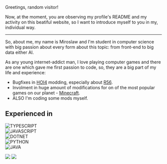 Greetings, random visitor!

Now, at the moment, you are observing my profile's README and my activity on this beatiful website, so I want to introduce myself to you in my, individual way.

---

So, about me, my name is Miroslaw and I'm student in computer science with big passion about every form about this topic: from front-end to big data either AI.

As any young internet-addict man, I love playing computer games and there are one which gave me first passion to code, so, they are a big part of my life and experience:

- Bugfixes in [HOI4][PARADOX-WEBSITE] modding, especially about [R56][ROAD56B-MODPAGE].
- Involment in huge amount of modifications for on of the most popular games on our planet - [Minecraft][MINECRAFT].
- ALSO I'm coding some mods myself.

## Experienced in

![TYPESCRIPT] \
![JAVASCRIPT] \
![DOTNET] \
![PYTHON] \
![JAVA]

<!-- GITHUB STATS:
 -->

<picture align="center">
<source 
  srcset="https://github-readme-stats.vercel.app/api?username=Falcion&bg_color=30,e96443,904e95&title_color=fff&custom_title=Git%20activity%20(Falcion):&text_color=fff&include_all_commits=true"
  media="(prefers-color-scheme: dark)"
/>
<source
  srcset="https://github-readme-stats.vercel.app/api?username=Falcion&bg_color=30,e96443,904e95&title_color=fff&custom_title=Git%20activity%20(Falcion):&text_color=fff&include_all_commits=true"
  media="(prefers-color-scheme: light), (prefers-color-scheme: no-preference)"
/>
<img src="https://github-readme-stats.vercel.app/api?username=Falcion&bg_color=30,e96443,904e95&title_color=fff&custom_title=Git%20activity%20(Falcion):&text_color=fff&include_all_commits=true" />
</picture>
<picture align="center">
<source 
  srcset="https://github-readme-stats.vercel.app/api/top-langs/?username=Falcion&bg_color=30,e96443,904e95&title_color=fff&custom_title=Languages%20top:&text_color=fff&include_all_commits=true"
  media="(prefers-color-scheme: dark)"
/>
<source
  srcset="https://github-readme-stats.vercel.app/api?username=Falcion&bg_color=30,e96443,904e95&title_color=fff&custom_title=Languages%20top:&text_color=fff&include_all_commits=true"
  media="(prefers-color-scheme: light), (prefers-color-scheme: no-preference)"
/>
<img src="https://github-readme-stats.vercel.app/api/top-langs/?username=Falcion&bg_color=30,e96443,904e95&title_color=fff&custom_title=Languages%20top:&text_color=fff&include_all_commits=true" />
</picture>


<!-- MARKDOWN HYPERLINKS AND IMAGES 
 * We are using these blocks, because of them, code of
 * this README would be more beautiful and readable.
 * 
 * 
 -->

[PARADOX-WEBSITE]: https://www.paradoxinteractive.com/games/hearts-of-iron-iv/about/
[ROAD56B-MODPAGE]: https://steamcommunity.com/sharedfiles/filedetails/?id=820260968/
[MINECRAFT]: https://minecraft.net/

[TYPESCRIPT]: https://img.shields.io/badge/TYPESCRIPT-0?logoWidth=32&style=for-the-badge&color=3178C6&logoColor=white&logo=typescript
[JAVASCRIPT]: https://img.shields.io/badge/JAVASCRIPT-0?logoWidth=32&style=for-the-badge&color=F7DF1E&logoColor=black&logo=javascript 
[DOTNET]: https://img.shields.io/badge/CSHARP-0?logoWidth=32&style=for-the-badge&color=512BD4&logoColor=white&logo=csharp
[PYTHON]: https://img.shields.io/badge/PYTHON-0?logoWidth=32&style=for-the-badge&color=3776AB&logoColor=white&logo=python
[JAVA]: https://img.shields.io/badge/JAVA-0?logoWidth&style=for-the-badge&color=FF9E0F&logoColor=black&logo=intellij-idea

[GITHUB-STATS]: https://github-readme-stats.vercel.app/api?username=Falcion&custom_title=Recent%20activity:&theme=gradient
